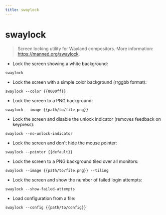 ```yaml
---
title: swaylock
---
```

# swaylock

> Screen locking utility for Wayland compositors.
> More information: <https://manned.org/swaylock>.

- Lock the screen showing a white background:

`swaylock`

- Lock the screen with a simple color background (rrggbb format):

`swaylock --color {{0000ff}}`

- Lock the screen to a PNG background:

`swaylock --image {{path/to/file.png}}`

- Lock the screen and disable the unlock indicator (removes feedback on keypress):

`swaylock --no-unlock-indicator`

- Lock the screen and don't hide the mouse pointer:

`swaylock --pointer {{default}}`

- Lock the screen to a PNG background tiled over all monitors:

`swaylock --image {{path/to/file.png}} --tiling`

- Lock the screen and show the number of failed login attempts:

`swaylock --show-failed-attempts`

- Load configuration from a file:

`swaylock --config {{path/to/config}}`
